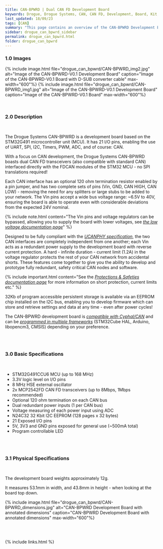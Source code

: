 ```yaml
---
title: CAN-BPWRD | Dual CAN FD Development Board
keywords: Drogue, Drogue Systems, CAN, CAN FD, Development, Board, Kit, Development Board, Dev Board
last_updated: 18/09/23
tags: [CAN]
summary: "This page contains an overview of the CAN-BPWRD Development Board."
sidebar: drogue_can_bpwrd_sidebar
permalink: drogue_can_bpwrd.html
folder: drogue_can_bpwrd
---
```


### 1.0 Images

{% include image.html file="drogue_can_bpwrd/CAN-BPWRD_img2.jpg" alt="Image of the CAN-BPWRD-V0.1 Development Board" caption="Image of the CAN-BPWRD-V0.1 Board with D-SUB converter cable" max-width="600"%}
{% include image.html file="drogue_can_bpwrd/CAN-BPWRD_img1.jpg" alt="Image of the CAN-BPWRD-V0.1 Development Board" caption="Image of the CAN-BPWRD-V0.1 Board" max-width="600"%}


<div><br></div>

### 2.0 Description

<div><br></div>

The Drogue Systems CAN-BPWRD is a development board based on the STM32G491 microcontroller unit (MCU). It has 21 I/O pins, enabling the use of UART, SPI, I2C, Timers, PWM, ADC, and of course: CAN.


With a focus on CAN development, the Drogue Systems CAN-BPWRD boasts dual CAN FD transceivers (also compatible with standard CAN) interfaced directly with the FDCAN modules of the STM32 MCU - no SPI translations required! 


Each CAN interface has an optional 120 ohm termination resistor enabled by a pin jumper, and has two complete sets of pins (Vin, GND, CAN HIGH, CAN LOW) - removing the need for any splitters or large stubs to be added to your network. The Vin pins accept a wide bus voltage range: ~6.5V to 40V, ensuring the board is able to operate even with considerable deviations from the expected 24V nominal.


{% include note.html content="The Vin pins and voltage regulators can be bypassed, allowing you to supply the board with lower voltages, see [*the low voltage documentation page*](drogue_can_bpwrd_low_voltage.html)" %}


Designed to be fully compliant with the [*UCANPHY specification*](drogue_can_bpwrd_cyphal.html), the two CAN interfaces are completely independent from one another; each Vin acts as a redundant power supply to the development board with reverse current protection. A hard - infinite duration - current limit (1.2A) in the voltage regulator protects the rest of your CAN network from accidental shorts. These features come together to give you the ability to develop and prototype fully redundant, safety critical CAN nodes and software.


{% include important.html content="See the [*Protections & Safeties documentation page*](drogue_can_bpwrd_protections.html) for more information on short protection, current limits etc." %}


32Kb of program accessible persistent storage is available via an EEPROM chip installed on the I2C bus, enabling you to develop firmware which can store and retrieve settings and data at any time - even after power cycles!


The CAN-BPWRD development board is [*compatible with Cyphal/CAN*](drogue_can_bpwrd_cyphal.html) and can be [*programmed in multiple frameworks*](drogue_can_bpwrd_programming.html) (STM32Cube HAL, Arduino, libopencm3, CMSIS) depending on your preference.


<div><br><br></div>


### 3.0 Basic Specifications

<div><br></div>

- STM32G491CCU6 MCU (up to 168 MHz)
- 3.3V logic level on I/O pins
- 8 MHz HSE external oscillator
- 2x MCP2542FD CAN FD transceivers (up to 8Mbps, 1Mbps recommended)
- Optional 120 ohm termination on each CAN bus
- Dual redundant power inputs (1 per CAN bus)
- Voltage measuring of each power input using ADC
- N24C32 32 Kbit I2C EEPROM (128 pages x 32 bytes)
- 21 Exposed I/O pins
- 5V, 3V3 and GND pins exposed for general use (~500mA total)
- Program controllable LED


<div><br><br></div>

### 3.1 Physical Specifications

<div><br></div>

The development board weights approximately 12g.

It measures 53.1mm in width, and 43.8mm in height - when looking at the board top down.

{% include image.html file="drogue_can_bpwrd/CAN-BPWRD_dimensions.jpg" alt="CAN-BPWRD Development Board with annotated dimensions" caption="CAN-BPWRD Development Board with annotated dimensions" max-width="600"%}


<div><br><br></div>

{% include links.html %}
